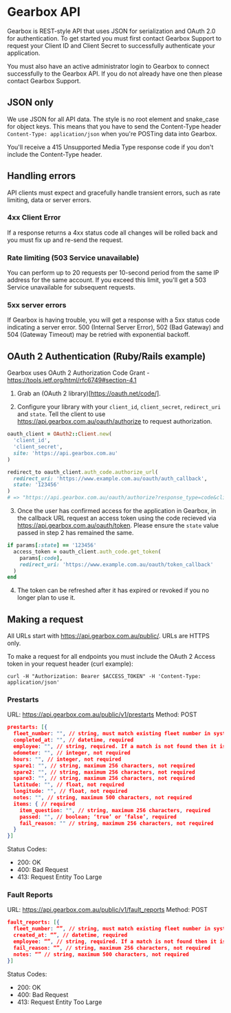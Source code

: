 # Gearbox API

Gearbox is REST-style API that uses JSON for serialization and OAuth 2.0 for authentication. To get started you must first contact Gearbox Support to request your Client ID and Client Secret to successfully authenticate your application.

You must also have an active administrator login to Gearbox to connect successfully to the Gearbox API. If you do not already have one then please contact Gearbox Support.

## JSON only

We use JSON for all API data. The style is no root element and snake_case for object keys. This means that you have to send the Content-Type header `Content-Type: application/json` when you're POSTing data into Gearbox.

You'll receive a 415 Unsupported Media Type response code if you don't include the Content-Type header.

## Handling errors

API clients must expect and gracefully handle transient errors, such as rate limiting, data or server errors.

### 4xx Client Error

If a response returns a 4xx status code all changes will be rolled back and you must fix up and re-send the request.

### Rate limiting (503 Service unavailable)

You can perform up to 20 requests per 10-second period from the same IP address for the same account. If you exceed this limit, you'll get a 503 Service unavailable for subsequent requests.

### 5xx server errors

If Gearbox is having trouble, you will get a response with a 5xx status code indicating a server error. 500 (Internal Server Error), 502 (Bad Gateway) and 504 (Gateway Timeout) may be retried with exponential backoff.

## OAuth 2 Authentication (Ruby/Rails example)

Gearbox uses OAuth 2 Authorization Code Grant - https://tools.ietf.org/html/rfc6749#section-4.1

1. Grab an (OAuth 2 library)[https://oauth.net/code/].

2. Configure your library with your `client_id`, `client_secret`, `redirect_uri` and `state`. Tell the client to use https://api.gearbox.com.au/oauth/authorize to request authorization.

```Ruby
oauth_client = OAuth2::Client.new(
  'client_id',
  'client_secret',
  site: 'https://api.gearbox.com.au'
)

redirect_to oauth_client.auth_code.authorize_url(
  redirect_uri: 'https://www.example.com.au/oauth/auth_callback',
  state: '123456'
)
# => "https://api.gearbox.com.au/oauth/authorize?response_type=code&client_id=client_id&redirect_uri=https://www.example.com.au/oauth/callback&state=123456"
```

3. Once the user has confirmed access for the application in Gearbox, in the callback URL request an access token using the code recieved via https://api.gearbox.com.au/oauth/token. Please ensure the `state` value passed in step 2 has remained the same.
```Ruby
if params[:state] == '123456'
  access_token = oauth_client.auth_code.get_token(
    params[:code],
    redirect_uri: 'https://www.example.com.au/oauth/token_callback'
  )
end
```

4. The token can be refreshed after it has expired or revoked if you no longer plan to use it.

## Making a request

All URLs start with https://api.gearbox.com.au/public/. URLs are HTTPS only.

To make a request for all endpoints you must include the OAuth 2 Access token in your request header (curl example):
```shell
curl -H "Authorization: Bearer $ACCESS_TOKEN" -H 'Content-Type: application/json'
```

### Prestarts

URL: https://api.gearbox.com.au/public/v1/prestarts
Method: POST

```JSON
prestarts: [{
  fleet_number: "", // string, must match existing fleet number in system, required
  completed_at: "", // datetime, required
  employee: "", // string, required. If a match is not found then it is stored as a string
  odometer: "", // integer, not required
  hours: "", // integer, not required
  spare1: "", // string, maximum 256 characters, not required
  spare2: "", // string, maximum 256 characters, not required
  spare3: "", // string, maximum 256 characters, not required
  latitude: "", // float, not required
  longitude: "", // float, not required
  notes: "", // string, maximum 500 characters, not required
  items: { // required
    item_question: "", // string, maximum 256 characters, required
    passed: "", // boolean; ‘true’ or ‘false’, required
    fail_reason: "" // string, maximum 256 characters, not required
  }
}]
```

Status Codes:
 - 200: OK
 - 400: Bad Request
 - 413: Request Entity Too Large

### Fault Reports

URL: https://api.gearbox.com.au/public/v1/fault_reports
Method: POST

```JSON
fault_reports: [{
  fleet_number: “”, // string, must match existing fleet number in system, required
  created_at: “”, // datetime, required
  employee: “”, // string, required. If a match is not found then it is stored as a string
  fail_reason: “”, // string, maximum 256 characters, not required
  notes: “” // string, maximum 500 characters, not required
}]
```

Status Codes:
 - 200: OK
 - 400: Bad Request
 - 413: Request Entity Too Large